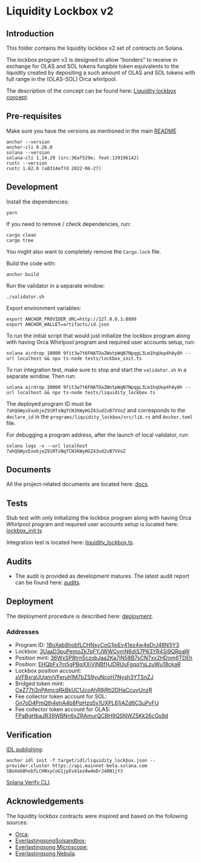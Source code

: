 # Liquidity Lockbox v2

## Introduction
This folder contains the liquidity lockbox v2 set of contracts on Solana.

The lockbox program v2 is designed to allow “bonders” to receive in exchange for OLAS and SOL tokens fungible token equivalents to the liquidity created by depositing a such amount of OLAS and SOL tokens with full range in the (OLAS-SOL) Orca whirlpool. 

The description of the concept can be found here:
[Liquidity lockbox concept](https://github.com/valory-xyz/lockbox-solana/blob/main/lockbox/doc/Bonding_mechanism_with_liquidity_on_Solana_v1_v2.pdf).


## Pre-requisites
Make sure you have the versions as mentioned in the main [README](https://github.com/valory-xyz/lockbox-solana/blob/main/README.md)

```
anchor --version
anchor-cli 0.26.0
solana --version
solana-cli 1.14.29 (src:36af529e; feat:139196142)
rustc --version
rustc 1.62.0 (a8314ef7d 2022-06-27)
```

## Development
Install the dependencies:
```
yarn
```

If you need to remove / check dependencies, run:
```
cargo clean
cargo tree
```

You might also want to completely remove the `Cargo.lock` file.

Build the code with:
```
anchor build
```

Run the validator in a separate window:
```
./validator.sh
```

Export environment variables:
```
export ANCHOR_PROVIDER_URL=http://127.0.0.1:8899
export ANCHOR_WALLET=artifacts/id.json
```

To run the initial script that would just initialize the lockbox program along with having Orca Whirlpool program
and required user accounts setup, run:
```
solana airdrop 10000 9fit3w7t6FHATDaZWotpWqN7NpqgL3Lm1hqUop4hAy8h --url localhost && npx ts-node tests/lockbox_init.ts
```

To run integration test, make sure to stop and start the `validator.sh` in a separate window. Then run:
```
solana airdrop 10000 9fit3w7t6FHATDaZWotpWqN7NpqgL3Lm1hqUop4hAy8h --url localhost && npx ts-node tests/liquidity_lockbox.ts
```

The deployed program ID must be `7ahQGWysExobjeZ91RTsNqTCN3kWyHGZ43ud2vB7VVoZ` and corresponds to the `declare_id`
in the `programs/liquidity_lockbox/src/lib.rs` and `Anchor.toml` file.

For debugging a program address, after the launch of local validator, run:
```
solana logs -v --url localhost 7ahQGWysExobjeZ91RTsNqTCN3kWyHGZ43ud2vB7VVoZ
```

## Documents
All the project-related documents are located here: [docs](https://github.com/valory-xyz/lockbox-solana/blob/main/lockbox2/doc).

## Tests
Stub test with only initializing the lockbox program along with having Orca Whirlpool program and required user accounts setup is located here: [lockbox_init.ts](https://github.com/valory-xyz/lockbox-solana/blob/main/lockbox2/tests/lockbox_init.ts)

Integration test is located here: [liquidity_lockbox.ts](https://github.com/valory-xyz/lockbox-solana/blob/main/lockbox2/tests/liquidity_lockbox.ts).

## Audits
- The audit is provided as development matures. The latest audit report can be found here: [audits](https://github.com/valory-xyz/lockbox-solana/tree/main/lockbox2/audits).


## Deployment
The deployment procedure is described here: [deployment](https://github.com/valory-xyz/lockbox-solana/tree/main/lockbox2/scripts/deployment.md).

### Addresses
- Program ID: [1BoXeb8hobfLCHNsyCoG1jpEv41ez4w4eDrJ48N1jY3](https://solscan.io/account/1BoXeb8hobfLCHNsyCoG1jpEv41ez4w4eDrJ48N1jY3)
- Lockbox: [3UaaD3puPemoZk7qFYJWWCvmN6diS7P63YR4Si9QRpaW](https://solscan.io/account/3UaaD3puPemoZk7qFYJWWCvmN6diS7P63YR4Si9QRpaW)
- Position mint: [36WxSP8trn5czobJaa2Ka7jN58B7sCN7xx2HDom6TDEh](https://solscan.io/account/36WxSP8trn5czobJaa2Ka7jN58B7sCN7xx2HDom6TDEh)
- Position: [EHQbFx7m5gPBqXXiViNBfHJDRUuFgqqYsLzuWu18ckaR](https://solscan.io/account/EHQbFx7m5gPBqXXiViNBfHJDRUuFgqqYsLzuWu18ckaR)
- Lockbox position account: [sVFBxraUUqmiVFeruh1M7bZS9yuNcoH7Nysh3YTSnZJ](https://solscan.io/account/sVFBxraUUqmiVFeruh1M7bZS9yuNcoH7Nysh3YTSnZJ)
- Bridged token mint: [CeZ77ti3nPAmcgRkBkUC1JcoAhR8jRti2DHaCcuyUnzR](https://solscan.io/account/CeZ77ti3nPAmcgRkBkUC1JcoAhR8jRti2DHaCcuyUnzR)
- Fee collector token account for SOL: [Gn7oD4PmQth4ehA4b8PpHzq5v1UXPL61jAZd6CSuPvFU](https://solscan.io/account/Gn7oD4PmQth4ehA4b8PpHzq5v1UXPL61jAZd6CSuPvFU)
- Fee collector token account for OLAS: [FPaBgHbaJR39WBNn6xZRAmurQCBH9QSNWZ5Kk26cGs9d](https://solscan.io/account/FPaBgHbaJR39WBNn6xZRAmurQCBH9QSNWZ5Kk26cGs9d)


## Verification
[IDL publishing](https://docs.solscan.io/transaction-details/anchor-verified-programs):
```
anchor idl init -f target/idl/liquidity_lockbox.json --provider.cluster https://api.mainnet-beta.solana.com 1BoXeb8hobfLCHNsyCoG1jpEv41ez4w4eDrJ48N1jY3
```

[Solana Verify CLI](https://github.com/Ellipsis-Labs/solana-verifiable-build).


## Acknowledgements
The liquidity lockbox contracts were inspired and based on the following sources:
- [Orca](https://github.com/orca-so/whirlpools);
- [EverlastingsongSolsandbox](https://github.com/everlastingsong/solsandbox);
- [Everlastingsong Microscope](https://everlastingsong.github.io/account-microscope);
- [Everlastingsong Nebula](https://everlastingsong.github.io/nebula/).
